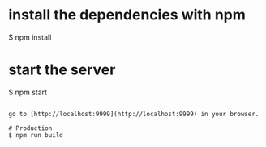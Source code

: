 # install the dependencies with npm
$ npm install

# start the server
$ npm start
```

go to [http://localhost:9999](http://localhost:9999) in your browser.

# Production
$ npm run build